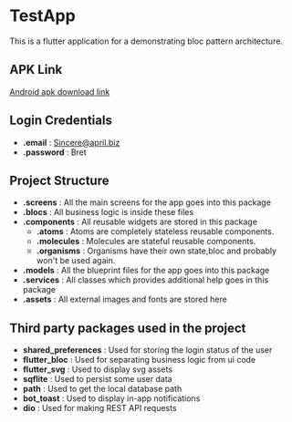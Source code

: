 # TestApp  
  
This is a flutter application for a demonstrating bloc pattern architecture.  
## APK Link 
[Android apk download link](https://drive.google.com/file/d/1fHhHa5B7-MNjAz-57AWfGLlG8sGFEHyP/view?usp=sharing)

## Login Credentials
- **.email** : Sincere@april.biz 
- **.password** : Bret 

   
## Project Structure  
  
- **.screens** : All the main screens for the app goes into this package  
- **.blocs** : All business logic is inside these files 
- **.components** : All reusable widgets are stored in this package  
  - **.atoms** : Atoms are completely stateless reusable components.  
  - **.molecules** : Molecules are stateful reusable components.  
  - **.organisms** : Organisms have their own state,bloc and probably won't be used again.  
- **.models** : All the blueprint files for the app goes into this package  
- **.services** : All classes which provides additional help goes in this package  
- **.assets** : All external images and fonts are stored here  
  
## Third party packages used in the project  
  
- **shared_preferences** : Used for storing the login status of the user  
- **flutter_bloc** : Used for separating business logic from ui code
- **flutter_svg** : Used to display svg assets
- **sqflite** : Used to persist some user data
- **path** : Used to get the local database path
- **bot_toast** : Used to display in-app notifications
- **dio** : Used for making REST API requests


